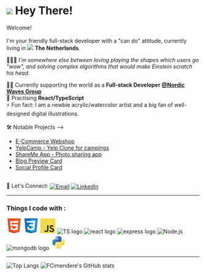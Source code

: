 <h1><img src="https://github.com/FCimendere/FCimendere/assets/65401609/01cb6352-cff1-4a90-8990-cfcae28249d3" width="30"/> Hey There!</h1>
 
<p>Welcome! </br></br> I'm your friendly full-stack developer with a "can do" attitude, currently living in <img src="https://github.com/FCimendere/FCimendere/assets/65401609/df4e077b-ade0-4910-ad90-573331efe1ed" width="13"/> <b>The Netherlands</b>.</p>

<p> 🧙🏼‍♀️ <i> I'm somewhere else between loving playing the shapes which users go "wow", and solving complex algorithms that would make Einstein scratch his head. </i></p>

<!-- <p> 🤜 Proud of myself every day, every step of the way. Not because I'm still going, but because I've proven to myself my capacity and what I've achieved. </p>-->

👩‍💻 Currently supporting the world as a <b>Full-stack Developer</b> [**@Nordic Waves Group**]([https://github.com/NordicWavesGroup]) 
<br>
🌱 Practising **React/TypeScript** 
<br>
⚡ Fun fact: I am a newbie acrylic/watercolor artist and a big fan of well-designed digital illustrations. 
<br>
<br>
🛠️ Notable Projects -->
   - [E-Commerce Webshop](https://ecommerce-psi-six-78.vercel.app/)
   - [YelpCamp - Yelp Clone for campings](https://yelp-camp-rgop.onrender.com/)
   - [ShareMe App - Photo sharing app](https://sharemebyfly.netlify.app/login)
   - [Blog Preview Card](https://blog-preview-card-seven-iota.vercel.app/)
   - [Social Profile Card](https://social-links-profile-steel.vercel.app/)
<br>
📮 Let's Connect: 
<!--<a href="mailto: fulya.cimendere@gmail.com" title="Portfolio"><img alt="Email"  src="https://img.shields.io/badge/website-f59042?style=for-the-badge&logo=About.me&logoColor=white" height="30" align="center"/></a> -->
<a href="mailto: fulya.cimendere@gmail.com" title="Email"><img alt="Email" src="https://img.shields.io/badge/Gmail-D14836?style=for-the-badge&logo=gmail&logoColor=white" height="30" align="center"/></a> 
<a href="https://www.linkedin.com/in/fulya-cimendere/"><img  alt="LinkedIn" title="LinkedIn" src="https://img.shields.io/static/v1?message=LinkedIn&logo=linkedin&label=&color=0077B5&logoColor=white&labelColor=&style=for-the-badge" height="30" align="center" /></a> 



<hr>

<h3>Things I code with :</h3>

<span>


          
          
  <img src="https://raw.githubusercontent.com/devicons/devicon/55609aa5bd817ff167afce0d965585c92040787a/icons/html5/html5-original.svg" width="40"/>
  <img src="https://raw.githubusercontent.com/devicons/devicon/55609aa5bd817ff167afce0d965585c92040787a/icons/css3/css3-original.svg" width="40" alt="CSS logo"/>
  <img src="https://raw.githubusercontent.com/devicons/devicon/55609aa5bd817ff167afce0d965585c92040787a/icons/javascript/javascript-original.svg" width="40" alt="JS logo"/>
  <img src="https://cdn.jsdelivr.net/gh/devicons/devicon@latest/icons/typescript/typescript-original.svg" width="40" alt="TS logo"/>
  <img src="https://cdn.jsdelivr.net/gh/devicons/devicon@latest/icons/react/react-original-wordmark.svg" width="40" alt="react logo"/>
  <img src="https://cdn.jsdelivr.net/gh/devicons/devicon@latest/icons/express/express-original.svg" width="40" alt="express logo"/>
  <img src="https://cdn.jsdelivr.net/gh/devicons/devicon@latest/icons/nodejs/nodejs-plain-wordmark.svg" width="45" alt="Node.js"/>
  <img src="https://cdn.jsdelivr.net/gh/devicons/devicon@latest/icons/mongodb/mongodb-original-wordmark.svg" width="40" alt="mongodb logo"/>
  <img src="https://raw.githubusercontent.com/devicons/devicon/55609aa5bd817ff167afce0d965585c92040787a/icons/python/python-original.svg" width="40" alt="Python logo"/>
  

</span>

<hr>


![Top Langs](https://github-readme-stats.vercel.app/api/top-langs/?username=FCimendere&hide=TeX&layout=compact)
![FCimendere's GitHub stats](https://github-readme-stats.vercel.app/api?username=FCimendere&theme=transparent&show_icons=true&hide=stars&line_height=24)

